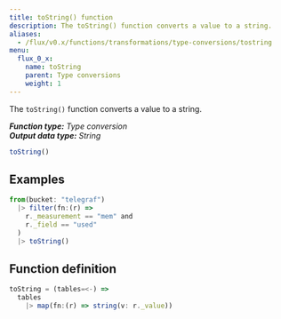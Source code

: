 ```yaml
---
title: toString() function
description: The toString() function converts a value to a string.
aliases:
  - /flux/v0.x/functions/transformations/type-conversions/tostring
menu:
  flux_0_x:
    name: toString
    parent: Type conversions
    weight: 1
---
```


The `toString()` function converts a value to a string.

_**Function type:** Type conversion_  
_**Output data type:** String_

```js
toString()
```

## Examples
```js
from(bucket: "telegraf")
  |> filter(fn:(r) =>
    r._measurement == "mem" and
    r._field == "used"
  )
  |> toString()
```

## Function definition
```js
toString = (tables=<-) =>
  tables
    |> map(fn:(r) => string(v: r._value))
```
